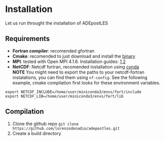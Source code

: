 # Installation

Let us run throught the installation of ADEpostLES

## Requirements

- **Fortran compiler**: recomended gfortran
- **Cmake**: recomended to just download and install the [binary](https://cmake.org/download/)
- **MPI**: tested with Open MPI 4.1.6. Installation guides: [1](https://webpages.charlotte.edu/abw/coit-grid01.uncc.edu/ParallelProgSoftware/Software/OpenMPIInstall.pdf),[2](https://docs.open-mpi.org/en/main/installing-open-mpi/quickstart.html)
- **NetCDF**: Netcdf fortran, recomended installation using [conda](https://anaconda.org/conda-forge/netcdf-fortran)  
  **NOTE** You might need to export the paths to your netcdf-fortran instalations, you can find them using `nf-config`. See the following example, cmake compilation first looks for these environment variables.

```
export NETCDF_INCLUDE=/home/user/miniconda3/envs/fort/include
export NETCDF_LIB=/home/user/miniconda3/envs/fort/lib
```

## Compilation

1. Clone the github repo
   `git clone https://github.com/lorenzodonadio/adepostles.git`
2. Create a build directory
